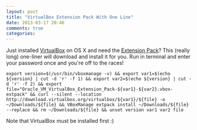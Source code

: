 ```yaml
---
layout: post
title: "VirtualBox Extension Pack With One Line"
date: 2013-03-17 20:46
comments: true
categories: 
---
```


Just installed [VirtualBox](http://www.virtualbox.org) on OS X and need the [Extension Pack](http://www.virtualbox.org/wiki/Downloads)? This (really long) one-liner will download and install it for you. Run in terminal and enter your password once and you're off to the races!

```
export version=$(/usr/bin/vboxmanage -v) && export var1=$(echo ${version} | cut -d 'r' -f 1) && export var2=$(echo ${version} | cut -d 'r' -f 2) && export file="Oracle_VM_VirtualBox_Extension_Pack-${var1}-${var2}.vbox-extpack" && curl --silent --location http://download.virtualbox.org/virtualbox/${var1}/${file} -o ~/Downloads/${file} && VBoxManage extpack install ~/Downloads/${file} --replace && rm ~/Downloads/${file} && unset version var1 var2 file
```

Note that VirtualBox must be installed first :)